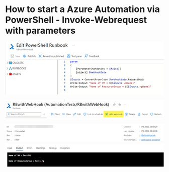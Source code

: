 # How to start a Azure Automation via PowerShell - Invoke-Webrequest with parameters

![Automation Runbook PowerShell Script](assets/AutomationRBpowershell.png)

![Add a webhook](assets/addWebhook.png)

![Runbook Output](assets/output.png)
